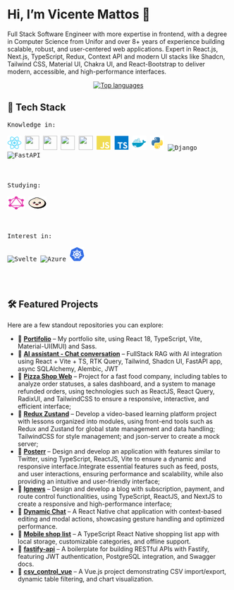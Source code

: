 # Hi, I’m Vicente Mattos 👋

Full Stack Software Engineer with more expertise in frontend, with a degree in Computer Science from Unifor and over 8+ years of experience building scalable, robust, and user-centered web applications. Expert in React.js, Next.js, TypeScript, Redux, Context API and modern UI stacks like Shadcn, Tailwind CSS, Material UI, Chakra UI, and React-Bootstrap to deliver modern, accessible, and high-performance interfaces.

<p align="center">
  <a href="https://github.com/vicentemattos1">
    <img src="https://github-readme-stats.vercel.app/api/top-langs?username=vicentemattos1&layout=compact&langs_count=7&theme=dracula" alt="Top languages" height="160" />
  </a>
</p>

## 🚀 Tech Stack
<div style="display: inline_block;">
 <kbd align="left">
      <kbd>Knowledge in:</kbd>
      <br />
      <br />
  <img src="https://raw.githubusercontent.com/devicons/devicon/master/icons/react/react-original.svg" alt="React" width="32" height="32" />
  <img src="https://cdn.jsdelivr.net/gh/devicons/devicon@latest/icons/nextjs/nextjs-original.svg" width="32" height="32" />
  <img src="https://cdn.jsdelivr.net/gh/devicons/devicon@latest/icons/redux/redux-original.svg" width="32" height="32"/>
  <img src="https://cdn.jsdelivr.net/gh/devicons/devicon@latest/icons/tailwindcss/tailwindcss-original.svg" width="32" height="32" />
  <img src="https://cdn.jsdelivr.net/gh/devicons/devicon@latest/icons/nodejs/nodejs-plain-wordmark.svg" width="32" height="32" />
  <img src="https://raw.githubusercontent.com/devicons/devicon/master/icons/javascript/javascript-plain.svg" alt="JavaScript" width="32" height="32" />
  <img src="https://raw.githubusercontent.com/devicons/devicon/master/icons/typescript/typescript-plain.svg" alt="TypeScript" width="32" height="32" />
  <img src="https://raw.githubusercontent.com/devicons/devicon/master/icons/docker/docker-plain.svg" alt="Docker" width="32" height="32" />
  <img src="https://raw.githubusercontent.com/devicons/devicon/master/icons/python/python-original.svg" alt="Python" width="32" height="32" />
  <img src="https://cdn.jsdelivr.net/gh/devicons/devicon@latest/icons/django/django-plain.svg" alt="Django" width="32" height="32" />
  <img src="https://cdn.jsdelivr.net/gh/devicons/devicon@latest/icons/fastapi/fastapi-original.svg" alt="FastAPI" width="32" height="32" />
      
<br />
<br /> 
</kbd>
<br /> 
<br /> 
<kbd align="left">
<kbd>Studying:</kbd>
 <br />
 <br /> 
  <img align="center" title="GraphQL" alt="Nest" height="30" width="40" src="https://raw.githubusercontent.com/devicons/devicon/master/icons/graphql/graphql-plain.svg" />
  <img align="center" title="AWS" alt="bun" height="30" width="40" src="https://raw.githubusercontent.com/devicons/devicon/master/icons/bun/bun-original.svg">
   
 <br />
 <br />
</kbd> 
<br /> 
<br /> 
<kbd align="left">
<kbd>Interest in:</kbd> 
    <br />
    <br />
    <img src="https://cdn.jsdelivr.net/gh/devicons/devicon@latest/icons/svelte/svelte-original.svg" alt="Svelte" width="32" height="32" />
    <img src="https://cdn.jsdelivr.net/gh/devicons/devicon@latest/icons/azure/azure-original.svg" alt="Azure" width="32" height="32" />
    <img title="Kubernetes" alt="Kubernetes" height="32" width="32" src="https://raw.githubusercontent.com/devicons/devicon/master/icons/kubernetes/kubernetes-original.svg">
      
 <br />
 <br />
 </kbd>
    
 </div>
  <br />
 <br />
 
## 🛠️ Featured Projects
Here are a few standout repositories you can explore:

- 🔗 **[Portifolio](https://github.com/vicentemattos1/portifolio)** – My portfolio site, using React 18, TypeScript, Vite, Material-UI(MUI) and Sass.
- 🔗 **[AI assistant - Chat conversation](https://github.com/vicentemattos1/chat)** – FullStack RAG with AI integration using React + Vite + TS, RTK Query, Tailwind, Shadcn UI, FastAPI app, async SQLAlchemy, Alembic, JWT
- 🔗 **[Pizza Shop Web](https://github.com/vicentemattos1/pizza-shop-web)** – Project for a fast food company, including tables to analyze order statuses, a sales dashboard, and a system to manage refunded orders, using technologies such as ReactJS, React Query, RadixUI, and TailwindCSS to ensure a responsive, interactive, and efficient interface;
- 🔗 **[Redux Zustand](https://github.com/vicentemattos1/redux-zustand)** – Develop a video-based learning platform project with lessons organized into modules, using front-end tools such as Redux and Zustand for global state management and data handling; TailwindCSS for style management; and json-server to create a mock server;
- 🔗 **[Posterr](https://github.com/vicentemattos1/twitter-frontend-v2)** – Design and develop an application with features similar to Twitter, using TypeScript, ReactJS, Vite to ensure a dynamic and responsive interface.Integrate essential features such as feed, posts, and user interactions, ensuring performance and scalability, while also providing an intuitive and user-friendly interface;
- 🔗 **[Ignews](https://github.com/vicentemattos1/ignews)** – Design and develop a blog with subscription, payment, and route control functionalities, using TypeScript, ReactJS, and NextJS to create a responsive and high-performance interface;
- 🔗 **[Dynamic Chat](https://github.com/vicentemattos1/mobile_chat)** – A React Native chat application with context-based editing and modal actions, showcasing gesture handling and optimized performance.
- 🔗 **[Mobile shop list](https://github.com/vicentemattos1/react-native-shop-list)** – A TypeScript React Native shopping list app with local storage, customizable categories, and offline support.
- 🔗 **[fastify-api](https://github.com/vicentemattos1/fastify-api)** – A boilerplate for building RESTful APIs with Fastify, featuring JWT authentication, PostgreSQL integration, and Swagger docs.
- 🔗 **[csv_control_vue](https://github.com/vicentemattos1/csv_control_vue)** – A Vue.js project demonstrating CSV import/export, dynamic table filtering, and chart visualization.


